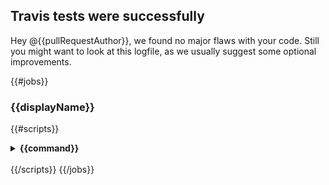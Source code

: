 ## Travis tests were successfully
Hey @{{pullRequestAuthor}},
we found no major flaws with your code. Still you might want to look at this logfile, as we usually suggest some optional improvements.

{{#jobs}}
### {{displayName}}
{{#scripts}}
<details>
  <summary>
    <strong>
     {{command}}
    </strong>
  </summary>

```
{{&contents}}
```
</details>
<br />
{{/scripts}}
{{/jobs}}
